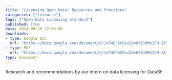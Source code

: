 ```yaml
---
title: "Licensing Open Data: Resources and Practices"
categories: ["resource"]
tags: ["Open Data Licensing Standard"]
published: True
date: 2014-09-30 12:00:00
downloads:
- type: Google Doc
  url: "https://docs.google.com/document/d/1nT4EF6C8so2Qv6Y61MMn2FH-IATrOymfk0Z9A3DvN6w/edit?usp=sharing"
- type: PDF
  url: "https://docs.google.com/document/d/1nT4EF6C8so2Qv6Y61MMn2FH-IATrOymfk0Z9A3DvN6w/export?format=pdf"
type: document
---
```

Research and recommendations by our intern on data licensing for DataSF

